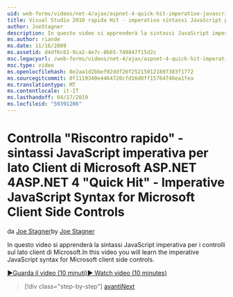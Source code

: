 ```yaml
---
uid: web-forms/videos/net-4/ajax/aspnet-4-quick-hit-imperative-javascript-syntax-for-microsoft-client-side-controls
title: Visual Studio 2010 rapida Hit - imperativo sintassi JavaScript per lato Client di Microsoft controlla | Microsoft Docs
author: JoeStagner
description: In questo video si apprenderà la sintassi JavaScript imperativa per i controlli sul lato client di Microsoft.
ms.author: riande
ms.date: 11/16/2009
ms.assetid: d4df6c61-9ca2-4e7c-8b65-749847f15d2c
msc.legacyurl: /web-forms/videos/net-4/ajax/aspnet-4-quick-hit-imperative-javascript-syntax-for-microsoft-client-side-controls
msc.type: video
ms.openlocfilehash: 8e2aa1d2bbef02ddf26f252150121897383f1772
ms.sourcegitcommit: 0f1119340e4464720cfd16d0ff15764746ea1fea
ms.translationtype: MT
ms.contentlocale: it-IT
ms.lasthandoff: 04/17/2019
ms.locfileid: "59391286"
---
```

# <a name="aspnet-4-quick-hit---imperative-javascript-syntax-for-microsoft-client-side-controls"></a><span data-ttu-id="9c277-103">Controlla "Riscontro rapido" - sintassi JavaScript imperativa per lato Client di Microsoft ASP.NET 4</span><span class="sxs-lookup"><span data-stu-id="9c277-103">ASP.NET 4 "Quick Hit" - Imperative JavaScript Syntax for Microsoft Client Side Controls</span></span>

<span data-ttu-id="9c277-104">da [Joe Stagner](https://github.com/JoeStagner)</span><span class="sxs-lookup"><span data-stu-id="9c277-104">by [Joe Stagner](https://github.com/JoeStagner)</span></span>

<span data-ttu-id="9c277-105">In questo video si apprenderà la sintassi JavaScript imperativa per i controlli sul lato client di Microsoft.</span><span class="sxs-lookup"><span data-stu-id="9c277-105">In this video you will learn the imperative JavaScript syntax for Microsoft client side controls.</span></span> 

[<span data-ttu-id="9c277-106">&#9654;Guarda il video (10 minuti)</span><span class="sxs-lookup"><span data-stu-id="9c277-106">&#9654; Watch video (10 minutes)</span></span>](https://channel9.msdn.com/Blogs/ASP-NET-Site-Videos/aspnet-4-quick-hit-imperative-javascript-syntax-for-microsoft-client-side-controls)

> [!div class="step-by-step"]
> [<span data-ttu-id="9c277-107">avanti</span><span class="sxs-lookup"><span data-stu-id="9c277-107">Next</span></span>](aspnet-4-quick-hit-the-scriptloader.md)
